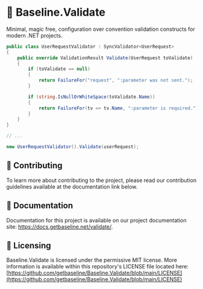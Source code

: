 # 👋 Baseline.Validate

Minimal, magic free, configuration over convention validation constructs for modern .NET projects.

```csharp
public class UserRequestValidator : SyncValidator<UserRequest>
{
    public override ValidationResult Validate(UserRequest toValidate)
    {
        if (toValidate == null)
        {
            return FailureFor("request", ":parameter was not sent.");
        }

        if (string.IsNullOrWhiteSpace(toValidate.Name))
        {
            return FailureFor(tv => tv.Name, ":parameter is required.");
        }
    }
}

// ...

new UserRequestValidator().Validate(userRequest);
```

## 👥 Contributing

To learn more about contributing to the project, please read our contribution guidelines available at the documentation 
link below.

## 📕 Documentation

Documentation for this project is available on our project documentation site: https://docs.getbaseline.net/validate/.

## 🗿 Licensing

Baseline.Validate is licensed under the permissive MIT license. More information is available within this repository's
LICENSE file located here: [https://github.com/getbaseline/Baseline.Validate/blob/main/LICENSE](https://github.com/getbaseline/Baseline.Validate/blob/main/LICENSE)
